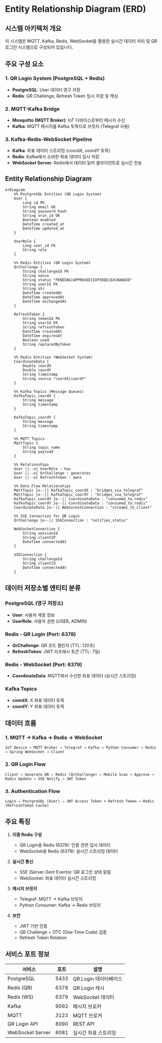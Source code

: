 # Entity Relationship Diagram (ERD)

## 시스템 아키텍처 개요

이 시스템은 MQTT, Kafka, Redis, WebSocket을 활용한 실시간 데이터 처리 및 QR 로그인 시스템으로 구성되어 있습니다.

## 주요 구성 요소

### 1. QR Login System (PostgreSQL + Redis)
- **PostgreSQL**: User 데이터 영구 저장
- **Redis**: QR Challenge, Refresh Token 임시 저장 및 캐싱

### 2. MQTT-Kafka Bridge
- **Mosquitto (MQTT Broker)**: IoT 디바이스로부터 메시지 수신
- **Kafka**: MQTT 메시지를 Kafka 토픽으로 브릿지 (Telegraf 사용)

### 3. Kafka-Redis-WebSocket Pipeline  
- **Kafka**: 좌표 데이터 스트리밍 (coordX, coordY 토픽)
- **Redis**: Kafka에서 소비한 좌표 데이터 임시 저장
- **WebSocket Server**: Redis에서 데이터 읽어 클라이언트로 실시간 전송

## Entity Relationship Diagram

```mermaid
erDiagram
    %% PostgreSQL Entities (QR Login System)
    User {
        Long id PK
        String email UK
        String password_hash
        String orin_id UK
        Boolean enabled
        DateTime created_at
        DateTime updated_at
    }
    
    UserRole {
        Long user_id FK
        String role
    }
    
    %% Redis Entities (QR Login System)
    QrChallenge {
        String challengeId PK
        String nonce
        String status "PENDING|APPROVED|EXPIRED|EXCHANGED"
        String userId FK
        String otc
        DateTime createdAt
        DateTime approvedAt
        DateTime exchangedAt
    }
    
    RefreshToken {
        String tokenId PK
        String userId FK
        String refreshToken
        DateTime createdAt
        DateTime expiresAt
        Boolean used
        String replacedByToken
    }
    
    %% Redis Entities (WebSocket System)
    CoordinateData {
        Double coordX
        Double coordY
        String timestamp
        String source "coordX|coordY"
    }
    
    %% Kafka Topics (Message Queues)
    KafkaTopic_coordX {
        String message
        String timestamp
    }
    
    KafkaTopic_coordY {
        String message
        String timestamp
    }
    
    %% MQTT Topics
    MqttTopic {
        String topic_name
        String payload
    }
    
    %% Relationships
    User ||--o{ UserRole : has
    User ||--o{ QrChallenge : generates
    User ||--o{ RefreshToken : owns
    
    %% Data Flow Relationships
    MqttTopic }o--|| KafkaTopic_coordX : "bridges_via_telegraf"
    MqttTopic }o--|| KafkaTopic_coordY : "bridges_via_telegraf"
    KafkaTopic_coordX }o--|| CoordinateData : "consumed_to_redis"
    KafkaTopic_coordY }o--|| CoordinateData : "consumed_to_redis"
    CoordinateData }o--|| WebSocketConnection : "streams_to_client"
    
    %% SSE Connection for QR Login
    QrChallenge }o--|| SSEConnection : "notifies_status"
    
    WebSocketConnection {
        String sessionId
        String clientIP
        DateTime connectedAt
    }
    
    SSEConnection {
        String challengeId
        String clientId
        DateTime connectedAt
    }
```

## 데이터 저장소별 엔티티 분류

### PostgreSQL (영구 저장소)
- **User**: 사용자 계정 정보
- **UserRole**: 사용자 권한 (USER, ADMIN)

### Redis - QR Login (Port: 6378)
- **QrChallenge**: QR 코드 챌린지 (TTL: 120초)
- **RefreshToken**: JWT 리프레시 토큰 (TTL: 7일)

### Redis - WebSocket (Port: 6379)  
- **CoordinateData**: MQTT에서 수신한 좌표 데이터 (실시간 스트리밍)

### Kafka Topics
- **coordX**: X 좌표 데이터 토픽
- **coordY**: Y 좌표 데이터 토픽

## 데이터 흐름

### 1. MQTT → Kafka → Redis → WebSocket
```
IoT Device → MQTT Broker → Telegraf → Kafka → Python Consumer → Redis → Spring WebSocket → Client
```

### 2. QR Login Flow
```
Client → Generate QR → Redis (QrChallenge) → Mobile Scan → Approve → Redis Update → SSE Notify → JWT Token
```

### 3. Authentication Flow
```
Login → PostgreSQL (User) → JWT Access Token + Refresh Token → Redis (RefreshToken Cache)
```

## 주요 특징

1. **이중 Redis 구성**
   - QR Login용 Redis (6378): 인증 관련 임시 데이터
   - WebSocket용 Redis (6379): 실시간 스트리밍 데이터

2. **실시간 통신**
   - SSE (Server-Sent Events): QR 로그인 상태 알림
   - WebSocket: 좌표 데이터 실시간 스트리밍

3. **메시지 브릿지**
   - Telegraf: MQTT → Kafka 브릿지
   - Python Consumer: Kafka → Redis 브릿지

4. **보안**
   - JWT 기반 인증
   - QR Challenge + OTC (One-Time Code) 검증
   - Refresh Token Rotation

## 서비스 포트 정보

| 서비스 | 포트 | 설명 |
|--------|------|------|
| PostgreSQL | 5433 | QR Login 데이터베이스 |
| Redis (QR) | 6378 | QR Login 캐시 |
| Redis (WS) | 6379 | WebSocket 데이터 |
| Kafka | 9092 | 메시지 브로커 |
| MQTT | 3123 | MQTT 브로커 |
| QR Login API | 8090 | REST API |
| WebSocket Server | 8081 | 실시간 좌표 스트리밍 |